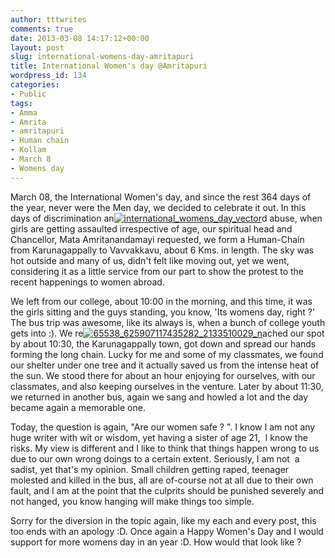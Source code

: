```yaml
---
author: tttwrites
comments: true
date: 2013-03-08 14:17:12+00:00
layout: post
slug: international-womens-day-amritapuri
title: International Women's day @Amritapuri
wordpress_id: 134
categories:
- Public
tags:
- Amma
- Amrita
- amritapuri
- Human chain
- Kollam
- March 8
- Womens day
---
```


March 08, the International Women's day, and since the rest 364 days of the year, never were the Men day, we decided to celebrate it out. In this days of discrimination an[![international_womens_day_vector](http://tttwrites.files.wordpress.com/2013/03/international_womens_day_vector.jpg?w=300)](http://tttwrites.files.wordpress.com/2013/03/international_womens_day_vector.jpg)d abuse, when girls are getting assaulted irrespective of age, our spiritual head and Chancellor, Mata Amritanandamayi requested, we form a Human-Chain from Karunagappally to Vavvakkavu, about 6 Kms. in length. The sky was hot outside and many of us, didn't felt like moving out, yet we went, considering it as a little service from our part to show the protest to the recent happenings to women abroad.

We left from our college, about 10:00 in the morning, and this time, it was the girls sitting and the guys standing, you know, 'Its womens day, right ?' The bus trip was awesome, like its always is, when a bunch of college youth gets into :). We re[![65538_625907117435282_2133510029_n](http://tttwrites.files.wordpress.com/2013/03/65538_625907117435282_2133510029_n.jpg?w=300)](http://tttwrites.files.wordpress.com/2013/03/65538_625907117435282_2133510029_n.jpg)ached our spot by about 10:30, the Karunagappally town, got down and spread our hands forming the long chain. Lucky for me and some of my classmates, we found our shelter under one tree and it actually saved us from the intense heat of the sun. We stood there for about an hour enjoying for ourselves, with our classmates, and also keeping ourselves in the venture. Later by about 11:30, we returned in another bus, again we sang and howled a lot and the day became again a memorable one.

Today, the question is again, "Are our women safe ? ". I know I am not any huge writer with wit or wisdom, yet having a sister of age 21,  I know the risks. My view is different and I like to think that things happen wrong to us due to our own wrong doings to a certain extent. Seriously, I am not  a sadist, yet that's my opinion. Small children getting raped, teenager molested and killed in the bus, all are of-course not at all due to their own fault, and I am at the point that the culprits should be punished severely and not hanged, you know hanging will make things too simple.

Sorry for the diversion in the topic again, like my each and every post, this too ends with an apology :D. Once again a Happy Women's Day and I would support for more womens day in an year :D. How would that look like ?
